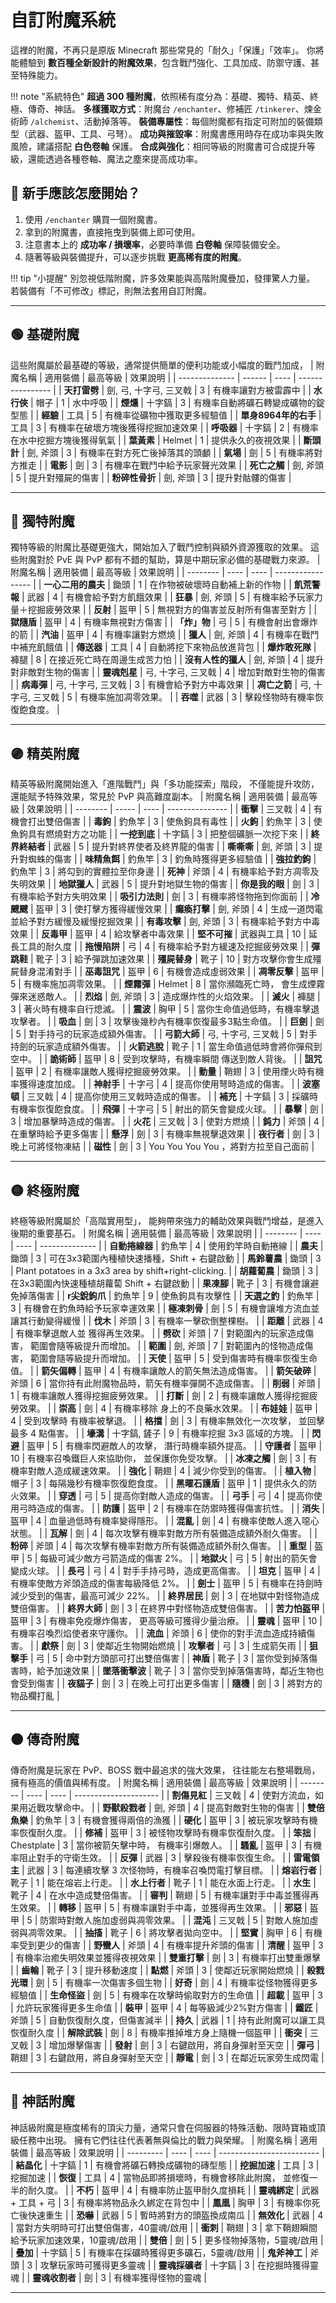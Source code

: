 # 自訂附魔系統

這裡的附魔，不再只是原版 Minecraft 那些常見的「耐久」「保護」「效率」。
你將能體驗到 **數百種全新設計的附魔效果**，包含戰鬥強化、工具加成、防禦守護、甚至特殊能力。

!!! note "系統特色"
    **超過 300 種附魔**，依照稀有度分為：基礎、獨特、精英、終極、傳奇、神話。
    **多樣獲取方式**：附魔台 `/enchanter`、修補匠 `/tinkerer`、煉金術師 `/alchemist`、活動掉落等。
    **裝備專屬性**：每個附魔都有指定可附加的裝備類型（武器、盔甲、工具、弓弩）。
    **成功與摧毀率**：附魔書應用時存在成功率與失敗風險，建議搭配 **白色卷軸** 保護。
    **合成與強化**：相同等級的附魔書可合成提升等級，還能透過各種卷軸、魔法之塵來提高成功率。

## 🎯 新手應該怎麼開始？

1. 使用 `/enchanter` 購買一個附魔書。
2. 拿到的附魔書，直接拖曳到裝備上即可使用。
3. 注意書本上的 **成功率 / 損壞率**，必要時準備 **白卷軸** 保障裝備安全。
4. 隨著等級與裝備提升，可以逐步挑戰 **更高稀有度的附魔**。

!!! tip "小提醒"
    別忽視低階附魔，許多效果能與高階附魔疊加，發揮驚人力量。
    若裝備有「不可修改」標記，則無法套用自訂附魔。

---


## 🟢 基礎附魔

這些附魔屬於最基礎的等級，通常提供簡單的便利功能或小幅度的戰鬥加成，
| 附魔名稱      | 適用裝備   | 最高等級 | 效果說明        |
| -------------- | ------ | ---- | ---------------- |
| **天打雷劈** | 劍, 弓, 十字弓, 三叉戟 | 3 | 有機率讓對方被雷霹中 |
| **水行俠** | 帽子 | 1 | 水中呼吸 |
| **煙燻** | 十字鎬 | 3 | 有機率自動將礦石轉變成礦物的錠型態 |
| **經驗** | 工具 | 5 | 有機率從礦物中獲取更多經驗值 |
| **單身8964年的右手** | 工具 | 3 | 有機率在破壞方塊後獲得挖掘加速效果 |
| **呼吸器** | 十字鎬 | 2 | 有機率在水中挖掘方塊後獲得氧氣 |
| **葉黃素** | Helmet | 1 | 提供永久的夜視效果 |
| **斷頭計** | 劍, 斧頭 | 3 | 有機率在對方死亡後掉落其的頭顱 |
| **氣場** | 劍 | 5 | 有機率將對方推走 |
| **電影** | 劍 | 3 | 有機率在戰鬥中給予玩家聲光效果 |
| **死亡之觸** | 劍, 斧頭 | 5 | 提升對殭屍的傷害 |
| **粉碎性骨折** | 劍, 斧頭 | 3 | 提升對骷髏的傷害 |

---

## 🔵 獨特附魔

獨特等級的附魔比基礎更強大，開始加入了戰鬥控制與額外資源獲取的效果。
這些附魔對於 PvE 與 PvP 都有不錯的幫助，算是中期玩家必備的基礎戰力來源。
| 附魔名稱     | 適用裝備 | 最高等級 | 效果說明         |
| -------- | ---- | ---- | ----------------- |
| **一心二用的農夫** | 鋤頭 | 1 | 在作物被破壞時自動補上新的作物 |
| **飢荒警報** | 武器 | 4 | 有機會給予對方飢餓效果 |
| **狂暴** | 劍, 斧頭 | 5 | 有機率給予玩家力量＋挖掘疲勞效果 |
| **反射** | 盔甲 | 5 | 無視對方的傷害並反射所有傷害至對方 |
| **獄隨盾** | 盔甲 | 4 | 有機率無視對方傷害 |
| **「炸」物** | 弓 | 5 | 有機會射出會爆炸的箭 |
| **汽油** | 盔甲 | 4 | 有機率讓對方燃燒 |
| **獵人** | 劍, 斧頭 | 4 | 有機率在戰鬥中補充飢餓值 |
| **傳送器** | 工具 | 4 | 自動將挖下來物品放進背包 |
| **爆炸敢死隊** | 褲腿 | 8 | 在接近死亡時在周邊生成苦力怕 |
| **沒有人性的獵人** | 劍, 斧頭 | 4 | 提升對非敵對生物的傷害 |
| **靈魂剋星** | 弓, 十字弓, 三叉戟 | 4 | 增加對敵對生物的傷害 |
| **病毒彈** | 弓, 十字弓, 三叉戟 | 3 | 有機會給予對方中毒效果 |
| **凋亡之箭** | 弓, 十字弓, 三叉戟 | 5 | 有機率施加凋零效果。 |
| **吞噬** | 武器 | 3 | 擊殺怪物時有機率恢復飽食度。 |

---

## 🟣 精英附魔

精英等級附魔開始進入「進階戰鬥」與「多功能探索」階段，
不僅能提升攻防，還能賦予特殊效果，常見於 PvP 與高難度副本。
| 附魔名稱     | 適用裝備  | 最高等級 | 效果說明       |
| -------- | ----- | ---- | --------------- |
| **衝擊** | 三叉戟 | 4 | 有機會打出雙倍傷害 |
| **毒鉤** | 釣魚竿 | 3 | 使魚鉤具有毒性 |
| **火鉤** | 釣魚竿 | 3 | 使魚鉤具有燃燒對方之功能 |
| **一挖到底** | 十字鎬 | 3 | 把整個礦脈一次挖下來 |
| **終界終結者** | 武器 | 5 | 提升對終界使者及終界龍的傷害 |
| **嘶嘶嘶** | 劍, 斧頭 | 3 | 提升對蜘蛛的傷害 |
| **味精魚餌** | 釣魚竿 | 3 | 釣魚時獲得更多經驗值 |
| **強拉釣鉤** | 釣魚竿 | 3 | 將勾到的實體拉至你身邊 |
| **死神** | 斧頭 | 4 | 有機率給予對方凋零及失明效果 |
| **地獄獵人** | 武器 | 5 | 提升對地獄生物的傷害 |
| **你是我的眼** | 劍 | 3 | 有機率給予對方失明效果 |
| **吸引力法則** | 劍 | 3 | 有機率將怪物拖到你面前 |
| **冷颼颼** | 盔甲 | 3 | 使打擊方獲得緩慢效果 |
| **癱瘓打擊** | 劍, 斧頭 | 4 | 生成一道閃電並給予對方緩慢及緩慢挖掘效果 |
| **有毒攻擊** | 劍, 斧頭 | 3 | 有機率給予對方中毒效果 |
| **反毒甲** | 盔甲 | 4 | 給攻擊者中毒效果 |
| **堅不可摧** | 武器與工具 | 10 | 延長工具的耐久度 |
| **拖慢陷阱** | 弓 | 4 | 有機率給予對方緩速及挖掘疲勞效果 |
| **彈跳鞋** | 靴子 | 3 | 給予彈跳加速效果 |
| **殭屍替身** | 靴子 | 10 | 對方攻擊你會生成殭屍替身混淆對手 |
| **巫毒詛咒** | 盔甲 | 6 | 有機會造成虛弱效果 |
| **凋零反擊** | 盔甲 | 5 | 有機率施加凋零效果。 |
| **煙霧彈** | Helmet | 8 | 當你瀕臨死亡時， 會生成煙霧彈來迷惑敵人。 |
| **烈焰** | 劍, 斧頭 | 3 | 造成爆炸性的火焰效果。 |
| **滅火** | 褲腿 | 3 | 著火時有機率自行熄滅。 |
| **震波** | 胸甲 | 5 | 當你生命值過低時，有機率擊退攻擊者。 |
| **吸血** | 劍 | 3 | 攻擊後幾秒內有機率恢復最多3點生命值。 |
| **巨劍** | 劍 | 5 | 對手持弓的玩家造成額外傷害。 |
| **弓箭大師** | 弓, 十字弓, 三叉戟 | 5 | 對手持劍的玩家造成額外傷害。 |
| **火箭逃脫** | 靴子 | 1 | 當生命值過低時會將你彈飛到空中。 |
| **詭術師** | 盔甲 | 8 | 受到攻擊時，有機率瞬間 傳送到敵人背後。 |
| **詛咒** | 盔甲 | 2 | 有機率讓敵人獲得挖掘疲勞效果。 |
| **動量** | 鞘翅 | 3 | 使用煙火時有機率獲得速度加成。 |
| **神射手** | 十字弓 | 4 | 提高你使用弩時造成的傷害。 |
| **波塞頓** | 三叉戟 | 4 | 提高你使用三叉戟時造成的傷害。 |
| **補充** | 十字鎬 | 3 | 採礦時有機率恢復飽食度。 |
| **飛彈** | 十字弓 | 5 | 射出的箭矢會變成火球。 |
| **暴擊** | 劍 | 3 | 增加暴擊時造成的傷害。 |
| **火花** | 三叉戟 | 3 | 使對方燃燒 |
| **鈍力** | 斧頭 | 4 | 在重擊時給予更多傷害 |
| **懸浮** | 劍 | 3 | 有機率無視擊退效果 |
| **夜行者** | 劍 | 3 | 晚上可將怪物凍結 |
| **磁性** | 劍 | 3 | You You You You ，將對方拉至自己面前 |

---

## 🟡 終極附魔

終極等級附魔屬於「高階實用型」，
能夠帶來強力的輔助效果與戰鬥增益，是進入後期的重要基石。
| 附魔名稱     | 適用裝備 | 最高等級 | 效果說明      |
| -------- | ---- | ---- | -------------- |
| **自動捲線器** | 釣魚竿 | 4 | 使用釣竿時自動捲線 |
| **農夫** | 鋤頭 | 3 | 可在3x3範圍內種植快速播種，Shift + 右鍵啟動 |
| **馬鈴薯農** | 鋤頭 | 3 | Plant potatoes in a 3x3 area by shift+right-clicking. |
| **胡蘿蔔農** | 鋤頭 | 3 | 在3x3範圍內快速種植胡蘿蔔 Shift + 右鍵啟動 |
| **果凍腳** | 靴子 | 3 | 有機會讓避免掉落傷害 |
| **r尖銳鉤爪** | 釣魚竿 | 9 | 使魚鉤具有攻擊性 |
| **天選之釣** | 釣魚竿 | 3 | 有機會在釣魚時給予玩家幸運效果 |
| **極凍刺骨** | 劍 | 5 | 有機會讓堆方流血並讓其行動變得緩慢 |
| **伐木** | 斧頭 | 3 | 有機率一擊砍倒整棵樹。 |
| **距離** | 武器 | 4 | 有機率擊退敵人並 獲得再生效果。 |
| **劈砍** | 斧頭 | 7 | 對範圍內的玩家造成傷害， 範圍會隨等級提升而增加。 |
| **範圍** | 劍, 斧頭 | 7 | 對範圍內的怪物造成傷害， 範圍會隨等級提升而增加。 |
| **天使** | 盔甲 | 5 | 受到傷害時有機率恢復生命值。 |
| **箭矢偏轉** | 盔甲 | 4 | 有機率讓敵人的箭矢無法造成傷害。 |
| **箭矢破碎** | 斧頭 | 6 | 當你持有此附魔物品時，箭矢有機率彈開不造成傷害。 |
| **削弱** | 斧頭 | 1 | 有機率讓敵人獲得挖掘疲勞效果。 |
| **打斷** | 劍 | 2 | 有機率讓敵人獲得挖掘疲勞效果。 |
| **崇高** | 劍 | 4 | 有機率移除 身上的不良藥水效果。 |
| **布娃娃** | 盔甲 | 4 | 受到攻擊時 有機率被擊退。 |
| **格擋** | 劍 | 3 | 有機率無效化一次攻擊， 並回擊最多 4 點傷害。 |
| **壕溝** | 十字鎬, 鏟子 | 9 | 有機率挖掘 3x3 區域的方塊。 |
| **閃避** | 盔甲 | 5 | 有機率閃避敵人的攻擊， 潛行時機率額外提高。 |
| **守護者** | 盔甲 | 10 | 有機率召喚鐵巨人來協助你， 並保護你免受攻擊。 |
| **冰凍之觸** | 劍 | 3 | 有機率對敵人造成緩速效果。 |
| **強化** | 鞘翅 | 4 | 減少你受到的傷害。 |
| **植入物** | 帽子 | 3 | 每隔幾秒有機率恢復飽食度。 |
| **黑曜石護盾** | 盔甲 | 1 | 提供永久的防火效果。 |
| **穿透** | 弓 | 5 | 提高你對敵人造成的傷害。 |
| **弓手** | 弓 | 4 | 提高你使用弓時造成的傷害。 |
| **防護** | 盔甲 | 2 | 有機率在防禦時獲得傷害抗性。 |
| **消失** | 盔甲 | 4 | 血量過低時有機率變得隱形。 |
| **混亂** | 劍 | 4 | 有機率使敵人進入噁心狀態。 |
| **瓦解** | 劍 | 4 | 每次攻擊有機率對敵方所有裝備造成額外耐久傷害。 |
| **粉碎** | 斧頭 | 4 | 每次攻擊有機率對敵方所有裝備造成額外耐久傷害。 |
| **重型** | 盔甲 | 5 | 每級可減少敵方弓箭造成的傷害 2%。 |
| **地獄火** | 弓 | 5 | 射出的箭矢會變成火球。 |
| **長弓** | 弓 | 4 | 對手手持弓時，造成更高傷害。 |
| **坦克** | 盔甲 | 4 | 有機率使敵方斧頭造成的傷害每級降低 2%。 |
| **劍士** | 盔甲 | 5 | 有機率在持劍時減少受到的傷害，最高可減少 22%。 |
| **終界居民** | 劍 | 3 | 在地獄中對怪物造成雙倍傷害。 |
| **終界大師** | 劍 | 3 | 在終界中對怪物造成雙倍傷害。 |
| **苦力怕盔甲** | 盔甲 | 3 | 有機率免疫爆炸傷害， 更高等級可獲得少量治療。 |
| **靈魂** | 盔甲 | 10 | 有機率召喚烈焰使者來守護你。 |
| **流血** | 斧頭 | 6 | 使你的對手流血造成持續傷害。 |
| **獻祭** | 劍 | 3 | 使鄰近生物開始燃燒 |
| **攻擊者** | 弓 | 3 | 生成箭矢雨 |
| **狙擊手** | 弓 | 5 | 命中對方頭部可打出雙倍傷害 |
| **神盾** | 靴子 | 3 | 當你受到掉落傷害時，給予加速效果 |
| **墜落衝擊波** | 靴子 | 3 | 當你受到掉落傷害時，鄰近生物也會受到傷害 |
| **夜貓子** | 劍 | 3 | 在晚上可打出更多傷害 |
| **隨機** | 劍 | 3 | 將對方的物品欄打亂 |

---

## 🟠 傳奇附魔

傳奇附魔是玩家在 PvP、BOSS 戰中最追求的強大效果，
往往能左右整場戰局，擁有極高的價值與稀有度。
| 附魔名稱     | 適用裝備 | 最高等級 | 效果說明        |
| -------- | ---- | ---- | --------------------- |
| **割傷見紅** | 三叉戟 | 4 | 使對方流血，如果用近戰攻擊命中。 |
| **野獸殺戮者** | 劍, 斧頭 | 4 | 提高對敵對生物的傷害 |
| **雙倍魚樂** | 釣魚竿 | 3 | 有機會獲得兩倍的漁獲 |
| **硬化** | 盔甲 | 3 | 被玩家攻擊時有機率恢復耐久度。 |
| **修補** | 盔甲 | 3 | 被怪物攻擊時有機率恢復耐久度。 |
| **笨拙** | Chestplate | 3 | 當你被箭矢擊中時， 有機率引爆敵人。 |
| **騷亂** | 盔甲 | 3 | 有機率阻止對手的守衛生效。 |
| **反彈** | 武器 | 3 | 擊殺後有機率恢復生命。 |
| **雷電領主** | 武器 | 3 | 每連續攻擊 3 次怪物時，有機率召喚閃電打擊目標。 |
| **熔岩行者** | 靴子 | 1 | 能在熔岩上行走。 |
| **水上行者** | 靴子 | 1 | 能在水面上行走。 |
| **水生** | 靴子 | 4 | 在水中造成雙倍傷害。 |
| **審判** | 鞘翅 | 5 | 有機率讓對手中毒並獲得再生效果。 |
| **轉移** | 盔甲 | 5 | 有機率讓對手中毒，並獲得再生效果。 |
| **邪惡** | 盔甲 | 5 | 防禦時對敵人施加虛弱與凋零效果。 |
| **混沌** | 三叉戟 | 5 | 對敵人施加虛弱與凋零效果。 |
| **抽搐** | 靴子 | 6 | 將攻擊者拋向空中。 |
| **堅實** | 胸甲 | 6 | 有機率受到更少的傷害 |
| **野蠻人** | 斧頭 | 4 | 有機率提升斧頭的傷害 |
| **清醒** | 盔甲 | 3 | 有機率治癒失明效果並獲得夜視效果 |
| **雙重打擊** | 劍 | 3 | 有機率打出雙重爆擊 |
| **齒輪** | 靴子 | 3 | 提升移動速度 |
| **點燃** | 斧頭 | 3 | 使鄰近玩家開始燃燒 |
| **殺戮光環** | 劍 | 5 | 有機率一次傷害多個生物 |
| **好奇** | 劍 | 4 | 有機率從怪物獲得更多經驗值 |
| **生命怪盜** | 劍 | 5 | 有機率在攻擊時偷取對方的生命值 |
| **超載** | 盔甲 | 3 | 允許玩家獲得更多生命值 |
| **裝甲** | 盔甲 | 4 | 每等級減少2%對方傷害 |
| **鐵匠** | 斧頭 | 5 | 自動恢復耐久度，但傷害減半 |
| **持久** | 武器 | 1 | 持有此附魔可以讓工具恢復耐久度 |
| **解除武裝** | 劍 | 8 | 有機率推掉堆方身上隨機一個盔甲 |
| **衝突** | 三叉戟 | 3 | 增加爆擊傷害 |
| **發射** | 劍 | 3 | 右鍵啟用，將自身彈射至天空 |
| **彈弓** | 鞘翅 | 3 | 右鍵啟用，將自身彈射至天空 |
| **靜電** | 劍 | 3 | 在鄰近玩家旁生成閃電 |

---

## 🔴 神話附魔

神話級附魔是極度稀有的頂尖力量，通常只會在伺服器的特殊活動、限時寶箱或頂級任務中出現。
擁有它們往往代表著無與倫比的戰力與榮耀。
| 附魔名稱      | 適用裝備 | 最高等級 | 效果說明            |
| --------- | ---- | ---- | ------------------------- |
| **結晶化** | 十字鎬 | 1 | 有機會將礦石轉換成礦物的磚型態 |
| **挖掘加速** | 工具 | 3 | 挖掘加速 |
| **恢復** | 工具 | 4 | 當物品即將損壞時，有機會移除此附魔， 並修復一半的耐久度。 |
| **不朽** | 盔甲 | 4 | 有機率防止盔甲耐久度損耗 |
| **靈魂綁定** | 武器 + 工具 + 弓 | 3 | 有機率將物品永久綁定在背包中 |
| **鳳凰** | 胸甲 | 3 | 有機率你死亡後快速重生 |
| **恐嚇** | 武器 | 5 | 暫時將對方的頭盔換成南瓜 |
| **無效化** | 武器 | 4 | 當對方失明時可打出雙倍傷害，40靈魂/啟用 |
| **衝刺** | 鞘翅 | 3 | 拿下鞘翅瞬間給予玩家加速效果，10靈魂/啟用 |
| **雙倍** | 劍 | 5 | 更多怪物掉落物，5靈魂/啟用 |
| **疊加** | 十字鎬 | 5 | 有機率在採礦時獲得更多礦石，5靈魂/啟用 |
| **鬼斧神工** | 斧頭 | 3 | 攻擊玩家時可獲得更多靈魂 |
| **靈魂採礦者** | 十字鎬 | 3 | 在挖掘時獲得靈魂 |
| **靈魂收割者** | 劍 | 3 | 有機率獲得怪物的靈魂 |

---
